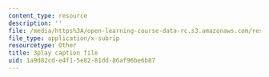 ```yaml
---
content_type: resource
description: ''
file: /media/https%3A/open-learning-course-data-rc.s3.amazonaws.com/res-18-009-learn-differential-equations-up-close-with-gilbert-strang-and-cleve-moler-fall-2015/1a9d82cde4f15e8281dd86af96be6b87_LKMGo8G7-vk.vtt
file_type: application/x-subrip
resourcetype: Other
title: 3play caption file
uid: 1a9d82cd-e4f1-5e82-81dd-86af96be6b87
---
```

